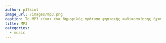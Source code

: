 ```yaml
---
author: p17siol
image_url: /images/mp3.png
caption: Το MP3 είναι ένα δημοφιλές πρότυπο ψηφιακής κωδικοποίησης ήχου, το οποίο βασίζεται στην αποτελεσματική συμπίεση αρχείων μέσω ενός αλγορίθμου σχεδιασμένου να μειώνει δραστικά το πλήθος των ψηφιακών δεδομένων που απαιτούνται για την αποθήκευση και ορθή αναπαραγωγή του ήχου
title: MP3
categories:
  - music
---
```

